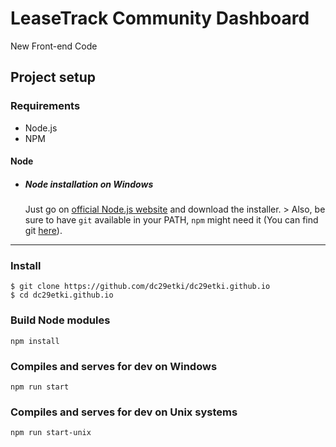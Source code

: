 # LeaseTrack Community Dashboard
New Front-end Code

## Project setup

### Requirements
- Node.js
- NPM

#### Node
- ##### Node installation on Windows

  Just go on [official Node.js website](https://nodejs.org/) and download the installer. >
  Also, be sure to have `git` available in your PATH, `npm` might need it (You can find git [here](https://git-scm.com/)).

---
### Install

```
$ git clone https://github.com/dc29etki/dc29etki.github.io
$ cd dc29etki.github.io
```

### Build Node modules
```
npm install
```

### Compiles and serves for dev on Windows
```
npm run start
```

### Compiles and serves for dev on Unix systems
```
npm run start-unix
```
